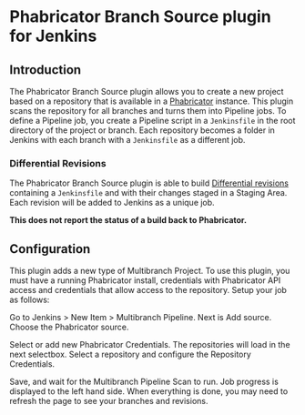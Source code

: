 # Phabricator Branch Source plugin for Jenkins

## Introduction

The Phabricator Branch Source plugin allows you to create a new project based on a repository that is available in a
[Phabricator](https://www.phacility.com/phabricator/) instance. This plugin scans the repository for all branches
and turns them into Pipeline jobs. To define a Pipeline job, you create a Pipeline script in a `Jenkinsfile` in the root
directory of the project or branch. Each repository becomes a folder in Jenkins with each branch with a `Jenkinsfile` as
a different job.

### Differential Revisions

The Phabricator Branch Source plugin is able to build
[Differential revisions](https://www.phacility.com/phabricator/differential/) containing a `Jenkinsfile` and with
their changes staged in a Staging Area. Each revision will be added to Jenkins as a unique job.

**This does not report the status of a build back to Phabricator.**

## Configuration

This plugin adds a new type of Multibranch Project. To use this plugin, you must have a running Phabricator install,
credentials with Phabricator API access and credentials that allow access to the repository. Setup your job as follows:

Go to Jenkins > New Item > Multibranch Pipeline. Next is Add source. Choose the Phabricator source.

Select or add new Phabricator Credentials. The repositories will load in the next selectbox. Select a repository and
configure the Repository Credentials.

Save, and wait for the Multibranch Pipeline Scan to run. Job progress is displayed to the left hand side. When
everything is done, you may need to refresh the page to see your branches and revisions.
